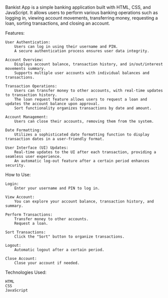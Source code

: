 Bankist App is a simple banking application built with HTML, CSS, and JavaScript. It allows users to perform various banking operations such as logging in, viewing account movements, transferring money, requesting a loan, sorting transactions, and closing an account.

Features:

    User Authentication:
        Users can log in using their username and PIN.
        A secure authentication process ensures user data integrity.

    Account Overview:
        Displays account balance, transaction history, and in/out/interest movements summary.
        Supports multiple user accounts with individual balances and transactions.

    Transaction Operations:
        Users can transfer money to other accounts, with real-time updates to transaction history.
        The loan request feature allows users to request a loan and updates the account balance upon approval.
        Sort functionality organizes transactions by date and amount.

    Account Management:
        Users can close their accounts, removing them from the system.

    Date Formatting:
        Utilizes a sophisticated date formatting function to display transaction dates in a user-friendly format.

    User Interface (UI) Updates:
        Real-time updates to the UI after each transaction, providing a seamless user experience.
        An automatic log-out feature after a certain period enhances security.

How to Use:

    Login:
        Enter your username and PIN to log in.

    View Account:
        You can explore your account balance, transaction history, and summary.

    Perform Transactions:
        Transfer money to other accounts.
        Request a loan.

    Sort Transactions:
        Click the "Sort" button to organize transactions.

    Logout:
        Automatic logout after a certain period.

    Close Account:
        Close your account if needed.

Technologies Used:

    HTML
    CSS
    JavaScript
